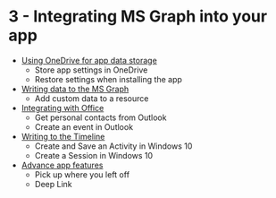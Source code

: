 # 3 - Integrating MS Graph into your app

 - [Using OneDrive for app data storage](3_Integrating_MS_Graph_into_you_app/OneDriveStorage.md)
	 - Store app settings in OneDrive
	 - Restore settings when installing the app
 - [Writing data to the MS Graph](3_Integrating_MS_Graph_into_you_app/WriteDataInMSGraph.md)
 	 - Add custom data to a resource		 
 - [Integrating with Office](3_Integrating_MS_Graph_into_you_app/Outlook.md)
	 - Get personal contacts from Outlook
	 - Create an event in Outlook 
 - [Writing to the Timeline](3_Integrating_MS_Graph_into_you_app/Timeline.md)
	 - Create and Save an Activity in Windows 10
	 - Create a Session in Windows 10
 - [Advance app features](3_Integrating_MS_Graph_into_you_app/PickUp.md)
	 - Pick up where you left off
	 - Deep Link

